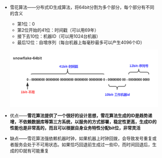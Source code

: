 * 雪花算法——分布式ID生成算法，将64bit分割为多个部分，每个部分有不同的含义

  * 第1位：0
  * 第2位开始的41位：时间戳（可以用69年）
  * 接下去10位：机器ID（可以用1024台机器）
  * 最后12位：自增序列（每台机器上每毫秒最多可以产生4096个ID）

  ![arch-z-id-3](assert/arch-z-id-3.png)



* 优点——**雪花算法提供了一个很好的设计思想，雪花算法生成的ID是趋势递增，不依赖数据库等第三方系统，以服务的方式部署，稳定性更高，生成ID的性能也是非常高的，而且可以根据自身业务特性分配bit位，非常灵活**
* 缺点——雪花算法强依赖机器时钟，如果机器上时钟回拨，会导致发号重复或者服务会处于不可用状态。如果恰巧回退前生成过一些ID，而时间回退后，生成的ID就有可能重复